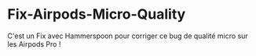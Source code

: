 # Fix-Airpods-Micro-Quality
C'est un Fix avec Hammerspoon pour corriger ce bug de qualité micro sur les Airpods Pro !

